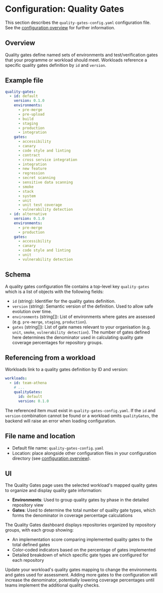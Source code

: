 # Configuration: Quality Gates

This section describes the `quality-gates-config.yaml` configuration file. See the [configuration overview](./configuration.md) for further information.

## Overview

Quality gates define named sets of environments and test/verification gates that your programme or workload should meet. Workloads reference a specific quality gates definition by `id` and `version`.

## Example file

```yaml
quality-gates:
  - id: default
    version: 0.1.0
    environments:
      - pre-merge
      - pre-upload
      - build
      - staging
      - production
      - integration
    gates:
      - accessibility
      - canary
      - code style and linting
      - contract
      - cross service integration
      - integration
      - new feature
      - regression
      - secret scanning
      - sensitive data scanning
      - smoke
      - stack
      - system
      - unit
      - unit test coverage
      - vulnerability detection
  - id: alternative
    version: 0.1.0
    environments:
      - pre-merge
      - production
    gates:
      - accessibility
      - canary
      - code style and linting
      - unit
      - vulnerability detection
```

## Schema

A quality gates configuration file contains a top-level key `quality-gates` which is a list of objects with the following fields:

- `id` (string): Identifier for the quality gates definition.
- `version` (string): Semantic version of the definition. Used to allow safe evolution over time.
- `environments` (string[]): List of environments where gates are assessed (e.g. `pre-merge`, `staging`, `production`).
- `gates` (string[]): List of gate names relevant to your organisation (e.g. `unit`, `smoke`, `vulnerability detection`). The number of gates defined here determines the denominator used in calculating quality gate coverage percentages for repository groups.

## Referencing from a workload

Workloads link to a quality gates definition by ID and version:

```yaml
workloads:
  - id: team-athena
    # ...
    qualityGates:
      id: default
      version: 0.1.0
```

The referenced item must exist in `quality-gates-config.yaml`. If the `id` and `version` combination cannot be found or a workload omits `qualityGates`, the backend will raise an error when loading configuration.

## File name and location

- Default file name: `quality-gates-config.yaml`
- Location: place alongside other configuration files in your configuration directory (see [configuration overview](./configuration.md)).

## UI

The Quality Gates page uses the selected workload's mapped quality gates to organize and display quality gate information:

- **Environments**: Used to group quality gates by phase in the detailed repository view
- **Gates**: Used to determine the total number of quality gate types, which forms the denominator in coverage percentage calculations

The Quality Gates dashboard displays repositories organized by repository groups, with each group showing:

- An implementation score comparing implemented quality gates to the total defined gates
- Color-coded indicators based on the percentage of gates implemented
- Detailed breakdown of which specific gate types are configured for each repository

Update your workload's quality gates mapping to change the environments and gates used for assessment. Adding more gates to the configuration will increase the denominator, potentially lowering coverage percentages until teams implement the additional quality checks.

